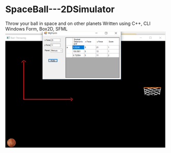 # SpaceBall---2DSimulator
Throw your ball in space and on other planets 
Written using C++, CLI Windows Form, Box2D, SFML
![alt text](https://github.com/dinhkhuong/SpaceBall---2DSimulator/blob/master/SpaceBall%20-%202D%20Simulator.PNG)

